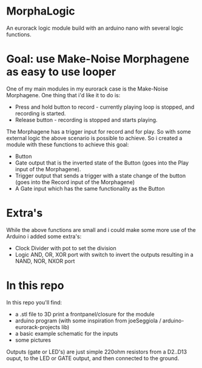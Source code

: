 # MorphaLogic

An eurorack logic module build with an arduino nano with several logic functions.

# Goal: use Make-Noise Morphagene as easy to use looper

One of my main modules in my eurorack case is the Make-Noise Morphagene. One thing that i'd like it to do is:

- Press and hold button to record - currently playing loop is stopped, and recording is started.
- Release button - recording is stopped and starts playing.

The Morphagene has a trigger input for record and for play. So with some external logic the above scenario is possible to achieve.
So i created a module with these functions to achieve this goal:

- Button
- Gate output that is the inverted state of the Button (goes into the Play input of the Morphagene).
- Trigger output that sends a trigger with a state change of the button (goes into the Record input of the Morphagene)
- A Gate input which has the same functionality as the Button

# Extra's

While the above functions are small and i could make some more use of the Arduino i added some extra's:

- Clock Divider with pot to set the division
- Logic AND, OR, XOR port with switch to invert the outputs resulting in a NAND, NOR, NXOR port

# In this repo

In this repo you'll find:

  - a .stl file to 3D print a frontpanel/closure for the module
  - arduino program (with some inspiration from joeSeggiola / arduino-eurorack-projects lib)
  - a basic example schematic for the inputs
  - some pictures

Outputs (gate or LED's) are just simple 220ohm resistors from a D2..D13 ouput, to the LED or GATE output, and then connected to the ground.





